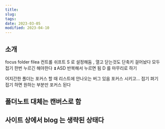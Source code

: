 ```yaml
---
title:
slug:
tags:
date: 2023-03-05
modified: 2023-04-10
---
```


## 소개

focus folder filea
컨트롤 쉬프트 S 로 설정해둠 , 열고 닫는것도 단축키 걸어놨다
모두 접기 한번 누르긴 해야한다 ⏫
ASD 반복해서 누르면 됨 D 를 마무리로 하기


어지간한 폴더는 포커스 할 때 리스트에 안나오는 버그 있음
포커스 시키고... 접기 펴기 접기 하면 원하는 부분만 포커스 된다

## 폴더노트 대체는 캔버스로 함

## 사이트 상에서 blog 는 생략된 상태다
